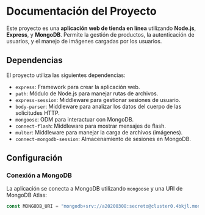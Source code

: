 # Documentación del Proyecto

Este proyecto es una **aplicación web de tienda en línea** utilizando **Node.js**, **Express**, y **MongoDB**. Permite la gestión de productos, la autenticación de usuarios, y el manejo de imágenes cargadas por los usuarios.

## Dependencias

El proyecto utiliza las siguientes dependencias:
- `express`: Framework para crear la aplicación web.
- `path`: Módulo de Node.js para manejar rutas de archivos.
- `express-session`: Middleware para gestionar sesiones de usuario.
- `body-parser`: Middleware para analizar los datos del cuerpo de las solicitudes HTTP.
- `mongoose`: ODM para interactuar con MongoDB.
- `connect-flash`: Middleware para mostrar mensajes de flash.
- `multer`: Middleware para manejar la carga de archivos (imágenes).
- `connect-mongodb-session`: Almacenamiento de sesiones en MongoDB.

## Configuración

### Conexión a MongoDB

La aplicación se conecta a MongoDB utilizando `mongoose` y una URI de MongoDB Atlas:

```js
const MONGODB_URI = "mongodb+srv://a20200308:secreto@cluster0.4bkjl.mongodb.net/?retryWrites=true&w=majority&appName=Cluster0";
